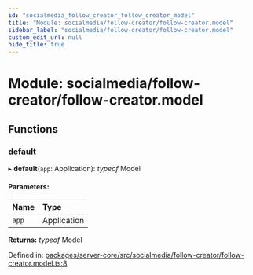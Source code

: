 ```yaml
---
id: "socialmedia_follow_creator_follow_creator_model"
title: "Module: socialmedia/follow-creator/follow-creator.model"
sidebar_label: "socialmedia/follow-creator/follow-creator.model"
custom_edit_url: null
hide_title: true
---
```


# Module: socialmedia/follow-creator/follow-creator.model

## Functions

### default

▸ **default**(`app`: Application): *typeof* Model

#### Parameters:

Name | Type |
:------ | :------ |
`app` | Application |

**Returns:** *typeof* Model

Defined in: [packages/server-core/src/socialmedia/follow-creator/follow-creator.model.ts:8](https://github.com/xr3ngine/xr3ngine/blob/716a06460/packages/server-core/src/socialmedia/follow-creator/follow-creator.model.ts#L8)

